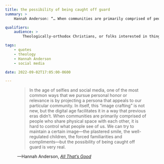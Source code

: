 ```yaml
---
title: the possibility of being caught off guard
summary: >
    Hannah Anderson: “… When communities are primarily comprised of people who share physical space with each other, it is hard to control what people see of us. We can try to maintain a certain image… but…”

qualifiers:
    audience: >
        Theologically-orthodox Christians, or folks interested in things that theologically-orthodox Christians think.

tags:
    - quotes
    - theology
    - Hannah Anderson
    - social media

date: 2022-09-02T17:05:00-0600

---
```


<figure class="quotation">

> In the age of selfies and social media, one of the most common ways that we pursue personal honor or relevance is by projecting a persona that appeals to our particular community. In itself, this “image crafting” is not new, but the digital age facilitates it in a way that previous eras didn’t. When communities are primarily comprised of people who share physical space with each other, it is hard to control what people see of us. We can try to maintain a certain image—the plastered smile, the well-regulated children, the forced familiarities and compliments—but the possibility of being caught off guard is very real.

<figcaption>—Hannah Anderson, <a href="https://bookshop.org/a/21126/9780802418555"><cite>All That’s Good</cite></a></figcaption>

</figure>